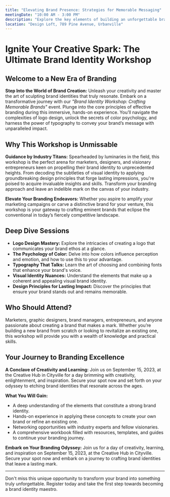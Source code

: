```yaml
---
title: "Elevating Brand Presence: Strategies for Memorable Messaging"
meetingDate: "10:00 AM - 3:00 PM"
description: "Explore the key elements of building an unforgettable brand identity in this practical workshop. Gain insights into effective logo design, the psychology behind color choices, and how typography can influence brand perception."
location: "Design Loft, 789 Pine Avenue, Urbanville"
---
```

# Ignite Your Creative Spark: The Ultimate Brand Identity Workshop

## Welcome to a New Era of Branding

**Step Into the World of Brand Creation:** Unleash your creativity and master the art of sculpting brand identities that truly resonate. Embark on a transformative journey with our _"Brand Identity Workshop: Crafting Memorable Brands"_ event. Plunge into the core principles of effective branding during this immersive, hands-on experience. You’ll navigate the complexities of logo design, unlock the secrets of color psychology, and harness the power of typography to convey your brand’s message with unparalleled impact.

## Why This Workshop is Unmissable

**Guidance by Industry Titans:** Spearheaded by luminaries in the field, this workshop is the perfect arena for marketers, designers, and visionary entrepreneurs keen on propelling their brand identity to unprecedented heights. From decoding the subtleties of visual identity to applying groundbreaking design principles that forge lasting impressions, you're poised to acquire invaluable insights and skills. Transform your branding approach and leave an indelible mark on the canvas of your industry.

**Elevate Your Branding Endeavors:** Whether you aspire to amplify your marketing campaigns or carve a distinctive brand for your venture, this workshop is your gateway to crafting eminent brands that eclipse the conventional in today’s fiercely competitive landscape.

## Deep Dive Sessions

- **Logo Design Mastery:** Explore the intricacies of creating a logo that communicates your brand ethos at a glance.
- **The Psychology of Color:** Delve into how colors influence perception and emotion, and how to use this to your advantage.
- **Typography That Talks:** Learn the art of choosing and combining fonts that enhance your brand's voice.
- **Visual Identity Nuances:** Understand the elements that make up a coherent and appealing visual brand identity.
- **Design Principles for Lasting Impact:** Discover the principles that ensure your brand stands out and remains memorable.

## Who Should Attend?

Marketers, graphic designers, brand managers, entrepreneurs, and anyone passionate about creating a brand that makes a mark. Whether you’re building a new brand from scratch or looking to revitalize an existing one, this workshop will provide you with a wealth of knowledge and practical skills.

## Your Journey to Branding Excellence

**A Conclave of Creativity and Learning:** Join us on September 15, 2023, at the Creative Hub in Cityville for a day brimming with creativity, enlightenment, and inspiration. Secure your spot now and set forth on your odyssey to etching brand identities that resonate across the ages.

**What You Will Gain:**

- A deep understanding of the elements that constitute a strong brand identity.
- Hands-on experience in applying these concepts to create your own brand or refine an existing one.
- Networking opportunities with industry experts and fellow visionaries.
- A comprehensive workbook filled with resources, templates, and guides to continue your branding journey.

**Embark on Your Branding Odyssey:** Join us for a day of creativity, learning, and inspiration on September 15, 2023, at the Creative Hub in Cityville. Secure your spot now and embark on a journey to crafting brand identities that leave a lasting mark.

---

Don't miss this unique opportunity to transform your brand into something truly unforgettable. Register today and take the first step towards becoming a brand identity maestro.
